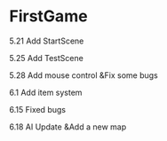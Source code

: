# FirstGame

5.21 Add StartScene

5.25 Add TestScene

5.28 Add mouse control
        &Fix some bugs

6.1 Add item system

6.15 Fixed bugs

6.18 AI Update
        &Add a new map